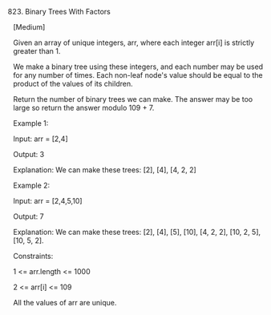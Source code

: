 823. Binary Trees With Factors

[Medium]

Given an array of unique integers, arr, where each integer arr[i] is strictly greater than 1.

We make a binary tree using these integers, and each number may be used for any number of times. Each non-leaf node's value should be equal to the product of the values of its children.

Return the number of binary trees we can make. The answer may be too large so return the answer modulo 109 + 7.

Example 1:

Input: arr = [2,4]

Output: 3

Explanation: We can make these trees: [2], [4], [4, 2, 2]

Example 2:

Input: arr = [2,4,5,10]

Output: 7

Explanation: We can make these trees: [2], [4], [5], [10], [4, 2, 2], [10, 2, 5], [10, 5, 2].
 

Constraints:

1 <= arr.length <= 1000

2 <= arr[i] <= 109

All the values of arr are unique.